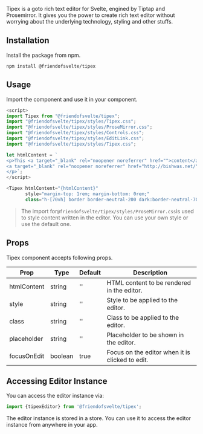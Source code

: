 Tipex is a goto rich text editor for Svelte, engined by Tiptap and Prosemirror. It gives you the power to create rich
text editor without worrying about the underlying technology, styling and other stuffs.

Installation
------------

Install the package from npm.

```shell
npm install @friendofsvelte/tipex
```

Usage
-----

Import the component and use it in your component.

```javascript
<script>
import Tipex from "@friendofsvelte/tipex";
import "@friendofsvelte/tipex/styles/Tipex.css";
import "@friendofsvelte/tipex/styles/ProseMirror.css";
import "@friendofsvelte/tipex/styles/Controls.css";
import "@friendofsvelte/tipex/styles/EditLink.css";
import "@friendofsvelte/tipex/styles/Tipex.css";

let htmlContent = `
<p>This <a target="_blank" rel="noopener noreferrer" href="">content</a> is written by
<a target="_blank" rel="noopener noreferrer" href="http://bishwas.net/">Bishwas</a> in 2023.
</p>`;
</script>

<Tipex htmlContent="{htmlContent}"
       style="margin-top: 1rem; margin-bottom: 0rem;"
       class="h-[70vh] border border-neutral-200 dark:border-neutral-700 w-full"/>

```

> The import for`@friendofsvelte/tipex/styles/ProseMirror.css`is used to style content written in the editor. You can
> use your own style or use the default one.

Props
-----

Tipex component accepts following props.

| Prop        | Type    | Default | Description                                     |
|-------------|---------|---------|-------------------------------------------------|
| htmlContent | string  | ''      | HTML content to be rendered in the editor.      |
| style       | string  | ''      | Style to be applied to the editor.              |
| class       | string  | ''      | Class to be applied to the editor.              |
| placeholder | string  | ''      | Placeholder to be shown in the editor.          |
| focusOnEdit | boolean | true    | Focus on the editor when it is clicked to edit. |

Accessing Editor Instance
-------------------------

You can access the editor instance via:

```javascript
import {tipexEditor} from '@friendofsvelte/tipex';
```

The editor instance is stored in a store. You can use it to access the editor instance from anywhere in your app.
